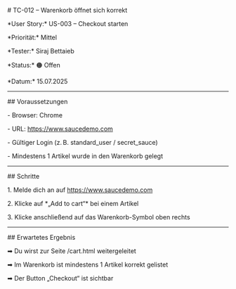 \# TC-012 – Warenkorb öffnet sich korrekt



\*User Story:\* US-003 – Checkout starten  

\*Priorität:\* Mittel  

\*Tester:\* Siraj Bettaieb  

\*Status:\* 🟠 Offen  

\*Datum:\* 15.07.2025



---



\## Voraussetzungen

\- Browser: Chrome  

\- URL: https://www.saucedemo.com  

\- Gültiger Login (z. B. standard\_user / secret\_sauce)  

\- Mindestens 1 Artikel wurde in den Warenkorb gelegt



---



\## Schritte

1\. Melde dich an auf https://www.saucedemo.com  

2\. Klicke auf \*„Add to cart“\* bei einem Artikel  

3\. Klicke anschließend auf das Warenkorb-Symbol oben rechts



---



\## Erwartetes Ergebnis

➡ Du wirst zur Seite /cart.html weitergeleitet  

➡ Im Warenkorb ist mindestens 1 Artikel korrekt gelistet  

➡ Der Button „Checkout“ ist sichtbar

